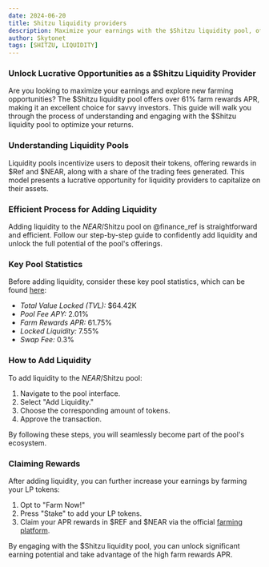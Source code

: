 ```yaml
---
date: 2024-06-20
title: Shitzu liquidity providers
description: Maximize your earnings with the $Shitzu liquidity pool, offering over 61% farm rewards APR. And Learn how to efficiently engage with the $NEAR/$Shitzu pool on Ref finance and capitalize on this attractive opportunity to grow your assets.
author: Skytonet
tags: [SHITZU, LIQUIDITY]
---
```


### Unlock Lucrative Opportunities as a $Shitzu Liquidity Provider

Are you looking to maximize your earnings and explore new farming opportunities? The $Shitzu liquidity pool offers over 61% farm rewards APR, making it an excellent choice for savvy investors. This guide will walk you through the process of understanding and engaging with the $Shitzu liquidity pool to optimize your returns.

### Understanding Liquidity Pools

Liquidity pools incentivize users to deposit their tokens, offering rewards in $Ref and $NEAR, along with a share of the trading fees generated. This model presents a lucrative opportunity for liquidity providers to capitalize on their assets.

### Efficient Process for Adding Liquidity

Adding liquidity to the $NEAR/$Shitzu pool on @finance_ref is straightforward and efficient. Follow our step-by-step guide to confidently add liquidity and unlock the full potential of the pool's offerings.

### Key Pool Statistics

Before adding liquidity, consider these key pool statistics, which can be found [here](https://app.ref.finance/pool/4369):

- *Total Value Locked (TVL):* $64.42K
- *Pool Fee APY:* 2.01%
- *Farm Rewards APR:* 61.75%
- *Locked Liquidity:* 7.55%
- *Swap Fee:* 0.3%

### How to Add Liquidity

To add liquidity to the $NEAR/$Shitzu pool:

1. Navigate to the pool interface.
2. Select "Add Liquidity."
3. Choose the corresponding amount of tokens.
4. Approve the transaction.

By following these steps, you will seamlessly become part of the pool's ecosystem.

### Claiming Rewards

After adding liquidity, you can further increase your earnings by farming your LP tokens:

1. Opt to "Farm Now!"
2. Press "Stake" to add your LP tokens.
3. Claim your APR rewards in $REF and $NEAR via the official [farming platform](https://app.ref.finance/v2farms).

By engaging with the $Shitzu liquidity pool, you can unlock significant earning potential and take advantage of the high farm rewards APR.
